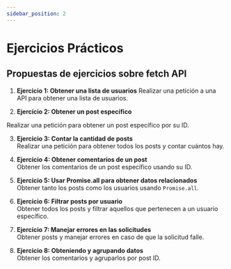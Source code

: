 ```yaml
---
sidebar_position: 2
---
```


# Ejercicios Prácticos

## Propuestas de ejercicios sobre fetch API



1. **Ejercicio 1: Obtener una lista de usuarios**
Realizar una petición a una API para obtener una lista de usuarios.


2. **Ejercicio 2: Obtener un post específico**

Realizar una petición para obtener un post específico por su ID.


3. **Ejercicio 3: Contar la cantidad de posts**  
Realizar una petición para obtener todos los posts y contar cuántos hay.


4. **Ejercicio 4: Obtener comentarios de un post**  
Obtener los comentarios de un post específico usando su ID.

5. **Ejercicio 5: Usar Promise.all para obtener datos relacionados**  
Obtener tanto los posts como los usuarios usando `Promise.all`.

6. **Ejercicio 6: Filtrar posts por usuario**  
Obtener todos los posts y filtrar aquellos que pertenecen a un usuario específico.



1. **Ejercicio 7: Manejar errores en las solicitudes**  
Obtener posts y manejar errores en caso de que la solicitud falle.

1. **Ejercicio 8: Obteniendo y agrupando datos**   
Obtener los comentarios y agruparlos por post ID.



